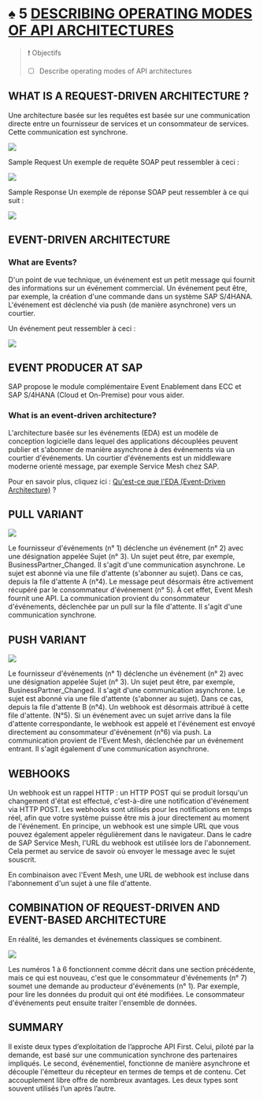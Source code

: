 # ♠ 5 [DESCRIBING OPERATING MODES OF API ARCHITECTURES](https://learning.sap.com/learning-journeys/developing-with-sap-integration-suite/describing-operating-modes-of-api-architectures_b47895bf-cd5c-45f0-8bef-11384e978629)

> :exclamation: Objectifs
>
> - [ ] Describe operating modes of API architectures

## WHAT IS A REQUEST-DRIVEN ARCHITECTURE ?

Une architecture basée sur les requêtes est basée sur une communication directe entre un fournisseur de services et un consommateur de services. Cette communication est synchrone.

![](./RESSOURCES/CLD900_U1_L5_01.png)

Sample Request
Un exemple de requête SOAP peut ressembler à ceci :

![](./RESSOURCES/CLD900_20_U1L3_001_scr.png)

Sample Response
Un exemple de réponse SOAP peut ressembler à ce qui suit :

![](./RESSOURCES/CLD900_20_U1L3_002_scr.png)

## EVENT-DRIVEN ARCHITECTURE

### What are Events?

D'un point de vue technique, un événement est un petit message qui fournit des informations sur un événement commercial. Un événement peut être, par exemple, la création d'une commande dans un système SAP S/4HANA. L'événement est déclenché via push (de manière asynchrone) vers un courtier.

Un événement peut ressembler à ceci :

![](./RESSOURCES/CLD900_20_U1L3_003_scr.png)

## EVENT PRODUCER AT SAP

SAP propose le module complémentaire Event Enablement dans ECC et SAP S/4HANA (Cloud et On-Premise) pour vous aider.

### What is an event-driven architecture?

L'architecture basée sur les événements (EDA) est un modèle de conception logicielle dans lequel des applications découplées peuvent publier et s'abonner de manière asynchrone à des événements via un courtier d'événements. Un courtier d'événements est un middleware moderne orienté message, par exemple Service Mesh chez SAP.

Pour en savoir plus, cliquez ici : [Qu'est-ce que l'EDA (Event-Driven Architecture)](https://aws.amazon.com/what-is/eda/) ?

## PULL VARIANT

![](./RESSOURCES/CLD900_20_U1L3_005.png)

Le fournisseur d'événements (n° 1) déclenche un événement (n° 2) avec une désignation appelée Sujet (n° 3). Un sujet peut être, par exemple, BusinessPartner_Changed. Il s'agit d'une communication asynchrone. Le sujet est abonné via une file d'attente (s'abonner au sujet). Dans ce cas, depuis la file d'attente A (n°4). Le message peut désormais être activement récupéré par le consommateur d'événement (n° 5). À cet effet, Event Mesh fournit une API. La communication provient du consommateur d'événements, déclenchée par un pull sur la file d'attente. Il s'agit d'une communication synchrone.

## PUSH VARIANT

![](./RESSOURCES/CLD900_20_U1L3_006.png)

Le fournisseur d'événements (n° 1) déclenche un événement (n° 2) avec une désignation appelée Sujet (n° 3). Un sujet peut être, par exemple, BusinessPartner_Changed. Il s'agit d'une communication asynchrone. Le sujet est abonné via une file d'attente (s'abonner au sujet). Dans ce cas, depuis la file d'attente B (n°4). Un webhook est désormais attribué à cette file d'attente. (N°5). Si un événement avec un sujet arrive dans la file d'attente correspondante, le webhook est appelé et l'événement est envoyé directement au consommateur d'événement (n°6) via push. La communication provient de l'Event Mesh, déclenchée par un événement entrant. Il s'agit également d'une communication asynchrone.

## WEBHOOKS

Un webhook est un rappel HTTP : un HTTP POST qui se produit lorsqu'un changement d'état est effectué, c'est-à-dire une notification d'événement via HTTP POST. Les webhooks sont utilisés pour les notifications en temps réel, afin que votre système puisse être mis à jour directement au moment de l'événement. En principe, un webhook est une simple URL que vous pouvez également appeler régulièrement dans le navigateur. Dans le cadre de SAP Service Mesh, l'URL du webhook est utilisée lors de l'abonnement. Cela permet au service de savoir où envoyer le message avec le sujet souscrit.

En combinaison avec l'Event Mesh, une URL de webhook est incluse dans l'abonnement d'un sujet à une file d'attente.

## COMBINATION OF REQUEST-DRIVEN AND EVENT-BASED ARCHITECTURE

En réalité, les demandes et événements classiques se combinent.

![](./RESSOURCES/CLD900_20_U1L3_007.png)

Les numéros 1 à 6 fonctionnent comme décrit dans une section précédente, mais ce qui est nouveau, c'est que le consommateur d'événements (n° 7) soumet une demande au producteur d'événements (n° 1). Par exemple, pour lire les données du produit qui ont été modifiées. Le consommateur d'événements peut ensuite traiter l'ensemble de données.

## SUMMARY

Il existe deux types d’exploitation de l’approche API First. Celui, piloté par la demande, est basé sur une communication synchrone des partenaires impliqués. Le second, événementiel, fonctionne de manière asynchrone et découple l'émetteur du récepteur en termes de temps et de contenu. Cet accouplement libre offre de nombreux avantages. Les deux types sont souvent utilisés l’un après l’autre.
